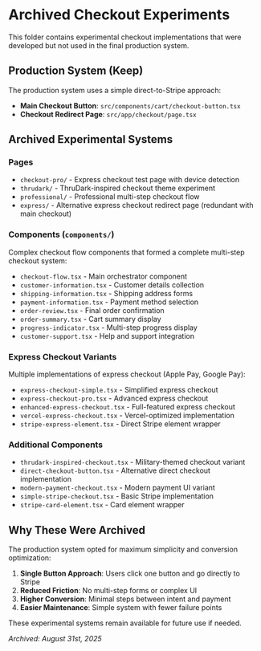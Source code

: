 # Archived Checkout Experiments

This folder contains experimental checkout implementations that were developed but not used in the final production system.

## Production System (Keep)
The production system uses a simple direct-to-Stripe approach:
- **Main Checkout Button**: `src/components/cart/checkout-button.tsx`
- **Checkout Redirect Page**: `src/app/checkout/page.tsx`

## Archived Experimental Systems

### Pages
- `checkout-pro/` - Express checkout test page with device detection
- `thrudark/` - ThruDark-inspired checkout theme experiment
- `professional/` - Professional multi-step checkout flow
- `express/` - Alternative express checkout redirect page (redundant with main checkout)

### Components (`components/`)
Complex checkout flow components that formed a complete multi-step checkout system:
- `checkout-flow.tsx` - Main orchestrator component
- `customer-information.tsx` - Customer details collection
- `shipping-information.tsx` - Shipping address forms
- `payment-information.tsx` - Payment method selection
- `order-review.tsx` - Final order confirmation
- `order-summary.tsx` - Cart summary display
- `progress-indicator.tsx` - Multi-step progress display
- `customer-support.tsx` - Help and support integration

### Express Checkout Variants
Multiple implementations of express checkout (Apple Pay, Google Pay):
- `express-checkout-simple.tsx` - Simplified express checkout
- `express-checkout-pro.tsx` - Advanced express checkout
- `enhanced-express-checkout.tsx` - Full-featured express checkout
- `vercel-express-checkout.tsx` - Vercel-optimized implementation
- `stripe-express-element.tsx` - Direct Stripe element wrapper

### Additional Components
- `thrudark-inspired-checkout.tsx` - Military-themed checkout variant
- `direct-checkout-button.tsx` - Alternative direct checkout implementation
- `modern-payment-checkout.tsx` - Modern payment UI variant
- `simple-stripe-checkout.tsx` - Basic Stripe implementation
- `stripe-card-element.tsx` - Card element wrapper

## Why These Were Archived
The production system opted for maximum simplicity and conversion optimization:
1. **Single Button Approach**: Users click one button and go directly to Stripe
2. **Reduced Friction**: No multi-step forms or complex UI
3. **Higher Conversion**: Minimal steps between intent and payment
4. **Easier Maintenance**: Simple system with fewer failure points

These experimental systems remain available for future use if needed.

*Archived: August 31st, 2025*